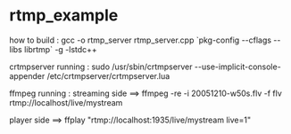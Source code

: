 # rtmp_example
how to build :
gcc -o rtmp_server rtmp_server.cpp \`pkg-config --cflags --libs librtmp\` -g -lstdc++

crtmpserver running :
sudo /usr/sbin/crtmpserver --use-implicit-console-appender /etc/crtmpserver/crtmpserver.lua

ffmpeg running :
streaming side ==> ffmpeg -re -i 20051210-w50s.flv -f flv rtmp://localhost/live/mystream

player side ==> ffplay "rtmp://localhost:1935/live/mystream live=1"
